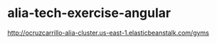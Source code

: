 # alia-tech-exercise-angular #

http://ocruzcarrillo-alia-cluster.us-east-1.elasticbeanstalk.com/gyms